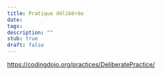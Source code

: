 ```yaml
---
title: Pratique délibérée
date: 
tags: 
description: ""
stub: true
draft: false
---
```

https://codingdojo.org/practices/DeliberatePractice/

